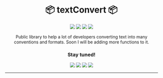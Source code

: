 <h1 align="center">📦 textConvert 📦</h1>

<div align="center">
<img src="https://img.shields.io/github/package-json/v/Monsieur-Nico/textConvert?'style'=flat-square"></img>
<img src="https://img.shields.io/github/license/Monsieur-Nico/textConvert?'style'=flat-square"></img>
<img src="https://img.shields.io/github/commit-activity/m/Monsieur-Nico/textConvert?'style'=flat-square"></img>
<img src="https://img.shields.io/github/issues-raw/Monsieur-Nico/textConvert?'style'=flat-square"></img>
</div>

<p align="center">Public library to help a lot of developers converting text into many conventions and formats. Soon I will be adding more functions to it.</p>
<h3 align="center" style="font-weight: bold"> Stay tuned!</h3>
<div align="center">
<img src="https://img.shields.io/badge/statements-100%25-brightgreen.svg?'style'=flat-square"></img>
<img src="https://img.shields.io/badge/branches-87.5%25-yellow.svg?'style'=flat-square"></img>
<img src="https://img.shields.io/badge/functions-100%25-brightgreen.svg?'style'=flat-square"></img>
<img src="https://img.shields.io/badge/lines-100%25-brightgreen.svg?'style'=flat-square"></img>
</div>

<hr />
